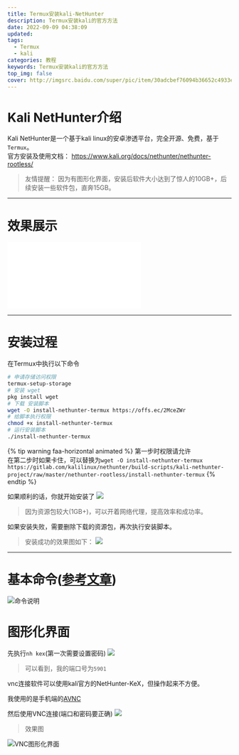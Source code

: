 ```yaml
---
title: Termux安装kali-NetHunter
description: Termux安装kali的官方方法
date: 2022-09-09 04:38:09
updated:
tags:
  - Termux
  - kali
categories: 教程
keywords: Termux安装kali的官方方法
top_img: false
cover: http://imgsrc.baidu.com/super/pic/item/30adcbef76094b36652c4933e6cc7cd98c109db6.jpg
---
```

# Kali NetHunter介绍
Kali NetHunter是一个基于kali linux的安卓渗透平台，完全开源、免费，基于`Termux`。</br>
官方安装及使用文档： <https://www.kali.org/docs/nethunter/nethunter-rootless/>

> 友情提醒： 因为有图形化界面，安装后软件大小达到了惊人的10GB+，后续安装一些软件包，直奔15GB。

---
# 效果展示
<iframe src="//player.bilibili.com/player.html?aid=557763032&bvid=BV13e4y1o7Lu&cid=826399423&page=1" scrolling="no" border="0" frameborder="no" framespacing="0" allowfullscreen="true"> </iframe>

---
# 安装过程
在Termux中执行以下命令
``` Bash
# 申请存储访问权限
termux-setup-storage
# 安装 wget
pkg install wget
# 下载 安装脚本
wget -O install-nethunter-termux https://offs.ec/2MceZWr
# 给脚本执行权限
chmod +x install-nethunter-termux 
# 运行安装脚本
./install-nethunter-termux
```
{% tip warning faa-horizontal animated %}
第一步时权限请允许</br>
在第二步时如果卡住，可以替换为`wget -O install-nethunter-termux https://gitlab.com/kalilinux/nethunter/build-scripts/kali-nethunter-project/raw/master/nethunter-rootless/install-nethunter-termux`
{% endtip %}

如果顺利的话，你就开始安装了
![](http://imgsrc.baidu.com/super/pic/item/9f510fb30f2442a7e205a07b9443ad4bd01302e0.jpg)
> 因为资源包较大(1GB+)，可以开着网络代理，提高效率和成功率。

如果安装失败，需要删除下载的资源包，再次执行安装脚本。

> 安装成功的效果图如下：
![](http://imgsrc.baidu.com/super/pic/item/c2cec3fdfc039245f6ecbcd1c294a4c27c1e2596.jpg)

---
# 基本命令([参考文章](https://www.sqlsec.com/2018/05/termux.html#%E5%AE%89%E8%A3%85-Kali-NetHunter))

![命令说明](http://imgsrc.baidu.com/super/pic/item/9c16fdfaaf51f3de500de4bad1eef01f3b2979b5.jpg)

# 图形化界面
先执行`nh kex`(第一次需要设置密码)
![](http://imgsrc.baidu.com/super/pic/item/42a98226cffc1e17de36d1ef0f90f603728de967.jpg)

> 可以看到，我的端口号为`5901`

vnc连接软件可以使用kali官方的NetHunter-KeX，但操作起来不方便。

我使用的是手机端的[AVNC](https://f-droid.org/zh_Hans/packages/com.gaurav.avnc/)

然后使用VNC连接(端口和密码要正确)
![](http://imgsrc.baidu.com/super/pic/item/f603918fa0ec08fad2824e791cee3d6d54fbda6a.jpg)

> 效果图

![VNC图形化界面](http://imgsrc.baidu.com/super/pic/item/472309f790529822e3ed641d92ca7bcb0b46d416.jpg)